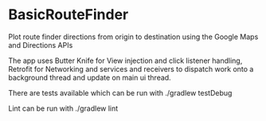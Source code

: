 # BasicRouteFinder
Plot route finder directions from origin to destination using the Google Maps and Directions APIs

The app uses Butter Knife for View injection and click listener handling, Retrofit for Networking and
services and receivers to dispatch work onto a background thread and update on main ui thread.

There are tests available which can be run with ./gradlew testDebug

Lint can be run with ./gradlew lint